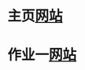 # 主页[网站](https://wuqing16341019.github.io/swsad/)
# 作业一[网站](https://github.com/wuqing16341019/swsad/blob/master/16341019wuqing%20%20sysu-swsad.github.io.pdf)
